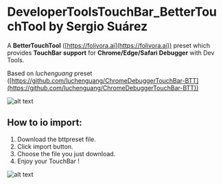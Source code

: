 # DeveloperToolsTouchBar_BetterTouchTool by Sergio Suárez

A **BetterTouchTool** ([https://folivora.ai](https://folivora.ai)) preset which provides **TouchBar** **support** for **Chrome/Edge/Safari Debugger** with Dev Tools.

Based on _luchenguang_ preset ([https://github.com/luchenguang/ChromeDebuggerTouchBar-BTT](https://github.com/luchenguang/ChromeDebuggerTouchBar-BTT))



![alt text](https://github.com/SergioSuarezDev/DeveloperToolsTouchBar_BetterTouchTool/blob/main/img/screenshot.png?raw=true)

## How to io import:
1. Download the bttpreset file.  
2. Click import button.  
3. Choose the file you just download.  
4. Enjoy your TouchBar !

![alt text](https://github.com/SergioSuarezDev/DeveloperToolsTouchBar_BetterTouchTool/blob/main/img/install.jpg?raw=true)

